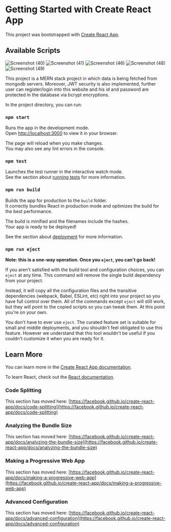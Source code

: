 # Getting Started with Create React App

This project was bootstrapped with [Create React App](https://github.com/facebook/create-react-app).

## Available Scripts


![Screenshot (40)](https://github.com/Vargos98/Restaurant-Order/assets/127929058/8d4d75a7-79d2-45cf-889c-ea0c75f8195f)
![Screenshot (41)](https://github.com/Vargos98/Restaurant-Order/assets/127929058/fd14e16d-14ef-4308-8c0e-f968f786f7ec)
![Screenshot (46)](https://github.com/Vargos98/Restaurant-Order/assets/127929058/718d17f1-e69a-490f-84cc-783e697f9ff1)
![Screenshot (48)](https://github.com/Vargos98/Restaurant-Order/assets/127929058/5698ba1b-7d29-449d-9e87-c9bc6cb1baa5)
![Screenshot (49)](https://github.com/Vargos98/Restaurant-Order/assets/127929058/6bbb2932-2407-40bf-99ba-733ecb8b9f84)



This project is a MERN stack project in which data is being fetched from mongodb servers. Moreover, JWT security is also implemented, further user can register/login into this website and his id and password are protected in the database via bcrypt encryptions. 



In the project directory, you can run:

### `npm start`

Runs the app in the development mode.\
Open [http://localhost:3000](http://localhost:3000) to view it in your browser.

The page will reload when you make changes.\
You may also see any lint errors in the console.

### `npm test`

Launches the test runner in the interactive watch mode.\
See the section about [running tests](https://facebook.github.io/create-react-app/docs/running-tests) for more information.

### `npm run build`

Builds the app for production to the `build` folder.\
It correctly bundles React in production mode and optimizes the build for the best performance.

The build is minified and the filenames include the hashes.\
Your app is ready to be deployed!

See the section about [deployment](https://facebook.github.io/create-react-app/docs/deployment) for more information.

### `npm run eject`

**Note: this is a one-way operation. Once you `eject`, you can't go back!**

If you aren't satisfied with the build tool and configuration choices, you can `eject` at any time. This command will remove the single build dependency from your project.

Instead, it will copy all the configuration files and the transitive dependencies (webpack, Babel, ESLint, etc) right into your project so you have full control over them. All of the commands except `eject` will still work, but they will point to the copied scripts so you can tweak them. At this point you're on your own.

You don't have to ever use `eject`. The curated feature set is suitable for small and middle deployments, and you shouldn't feel obligated to use this feature. However we understand that this tool wouldn't be useful if you couldn't customize it when you are ready for it.

## Learn More

You can learn more in the [Create React App documentation](https://facebook.github.io/create-react-app/docs/getting-started).

To learn React, check out the [React documentation](https://reactjs.org/).

### Code Splitting

This section has moved here: [https://facebook.github.io/create-react-app/docs/code-splitting](https://facebook.github.io/create-react-app/docs/code-splitting)

### Analyzing the Bundle Size

This section has moved here: [https://facebook.github.io/create-react-app/docs/analyzing-the-bundle-size](https://facebook.github.io/create-react-app/docs/analyzing-the-bundle-size)

### Making a Progressive Web App

This section has moved here: [https://facebook.github.io/create-react-app/docs/making-a-progressive-web-app](https://facebook.github.io/create-react-app/docs/making-a-progressive-web-app)

### Advanced Configuration

This section has moved here: [https://facebook.github.io/create-react-app/docs/advanced-configuration](https://facebook.github.io/create-react-app/docs/advanced-configuration)
